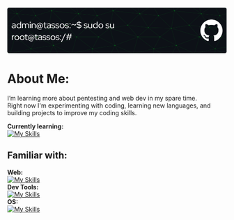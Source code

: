 ![Header](./header-img.png)
# About Me:
I’m learning more about pentesting and web dev in my spare time.<br>
Right now I'm experimenting with coding, learning new languages, and building projects to improve my coding skills.

**Currently learning:**
<br>
[![My Skills](https://skillicons.dev/icons?i=php,py,mysql)](https://skillicons.dev)

## Familiar with:
**Web:**
<br>
[![My Skills](https://skillicons.dev/icons?i=html,css,js)](https://skillicons.dev)
<br>
**Dev Tools:**
<br>
[![My Skills](https://skillicons.dev/icons?i=github,git,nginx)](https://skillicons.dev)
<br>
**OS:**
<br>
[![My Skills](https://skillicons.dev/icons?i=windows,ubuntu,debian,kali)](https://skillicons.dev)
<br>
